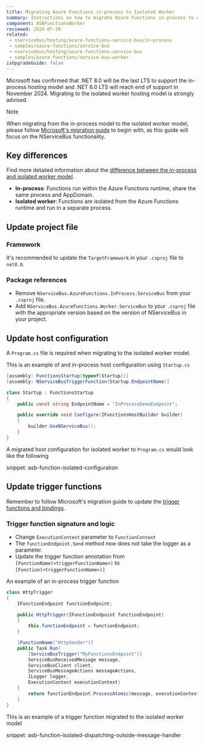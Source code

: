 ```yaml
---
title: Migrating Azure Functions in-process to Isolated Worker
summary: Instructions on how to migrate Azure Functions in-process to Azure Functions Isolated Worker
component: ASBFunctionsWorker
reviewed: 2024-07-29
related:
 - nservicebus/hosting/azure-functions-service-bus/in-process
 - samples/azure-functions/service-bus
 - nservicebus/hosting/azure-functions-service-bus
 - samples/azure-functions/service-bus-worker
isUpgradeGuide: false
---
```


Microsoft has confirmed that .NET 8.0 will be the last LTS to support the in-process hosting model and .NET 6.0 LTS will reach end of support in November 2024. Migrating to the isolated worker hosting model is strongly advised.

> [!NOTE]
> When migrating from the in-process model to the isolated worker model, please follow [Microsoft's migration guide](https://learn.microsoft.com/en-us/azure/azure-functions/migrate-dotnet-to-isolated-model?tabs=net8) to begin with, as this guide will focus on the NServiceBus functionality.

## Key differences

Find more detailed information about the [difference between the in-process and isolated worker model](https://learn.microsoft.com/en-us/azure/azure-functions/dotnet-isolated-in-process-differences).

- **In-process**: Functions run within the Azure Functions runtime, share the same process and AppDomain.
- **Isolated worker**: Functions are isolated from the Azure Functions runtime and run in a separate process.

## Update project file

### Framework

It's recommended to update the `TargetFramework` in your `.csproj` file to `net8.0`.

### Package references

- Remove `NServiceBus.AzureFunctions.InProcess.ServiceBus` from your `.csproj` file.
- Add `NServiceBus.AzureFunctions.Worker.ServiceBus` to your `.csproj` file with the appropriate version based on the version of NServiceBus in your project.

## Update host configuration

A `Program.cs` file is required when migrating to the isolated worker model.

This is an example of and in-process host configuration using `Startup.cs`

```csharp
[assembly: FunctionsStartup(typeof(Startup))]
[assembly: NServiceBusTriggerFunction(Startup.EndpointName)]

class Startup : FunctionsStartup
{
    public const string EndpointName = "InProcessDemoEndpoint";

    public override void Configure(IFunctionsHostBuilder builder)
    {
        builder.UseNServiceBus();
    }
}
```

A migrated host configuration for isolated worker to `Program.cs` would look like the following

snippet: asb-function-isolated-configuration

## Update trigger functions

Remember to follow Microsoft's migration guide to update the [trigger functions and bindings](https://learn.microsoft.com/en-us/azure/azure-functions/migrate-dotnet-to-isolated-model?tabs=net8#trigger-and-binding-changes).

### Trigger function signature and logic

- Change `ExecutionContext` parameter to `FunctionContext`
- The `functionEndpoint.Send` method now does not take the logger as a parameter.
- Update the trigger function annotation from `[FunctionName(<triggerFunctionName>)` to `[Function(<triggerFunctionName>)]`

An example of an in-process trigger function

```csharp
class HttpTrigger
{
    IFunctionEndpoint functionEndpoint;

    public HttpTrigger(IFunctionEndpoint functionEndpoint)
    {
        this.functionEndpoint = functionEndpoint;
    }

    [FunctionName("HttpSender")]
    public Task Run(
        [ServiceBusTrigger("MyFunctionsEndpoint")]
        ServiceBusReceivedMessage message,
        ServiceBusClient client,
        ServiceBusMessageActions messageActions,
        ILogger logger,
        ExecutionContext executionContext)
    {
        return functionEndpoint.ProcessAtomic(message, executionContext, client, messageActions, logger);
    }
}
```

This is an example of a trigger function migrated to the isolated worker model

snippet: asb-function-isolated-dispatching-outside-message-handler
